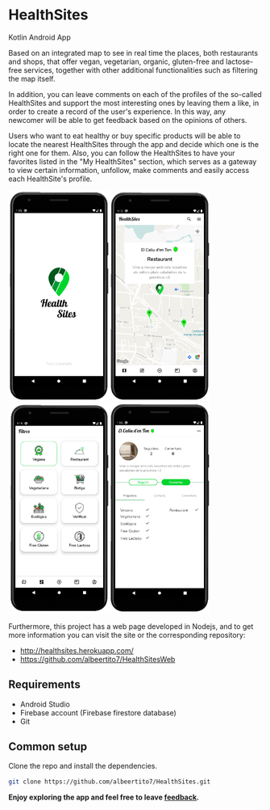 # HealthSites
Kotlin Android App

Based on an integrated map to see in real time the places, both restaurants and shops, that offer vegan, vegetarian, organic, gluten-free and lactose-free services, together with other additional functionalities such as filtering the map itself.

In addition, you can leave comments on each of the profiles of the so-called HealthSites and support the most interesting ones by leaving them a like, in order to create a record of the user's experience.  In this way, any newcomer will be able to get feedback based on the opinions of others. 

Users who want to eat healthy or buy specific products will be able to locate the nearest HealthSites through the app and decide which one is the right one for them. Also, you can follow the HealthSites to have your favorites listed in the "My HealthSites" section, which serves as a gateway to view certain information, unfollow, make comments and easily access each HealthSite's profile.

<img src="assets/screen-hero.png" width="200"/><img src="assets/custom-window.png" width="200"/><img src="assets/filters.png" width="200"/><img src="assets/healthsite-profile.png" width="200"/>

Furthermore, this project has a web page developed in Nodejs, and to get more information you can visit the site or the corresponding repository:
* http://healthsites.herokuapp.com/
* https://github.com/albeertito7/HealthSitesWeb

## Requirements

* Android Studio
* Firebase account (Firebase firestore database)
* Git

## Common setup

Clone the repo and install the dependencies.

```bash
git clone https://github.com/albeertito7/HealthSites.git
```

<b>Enjoy exploring the app and feel free to leave <a href="https://github.com/albeertito7/HealthSites/issues/new">feedback</a>.</b>
